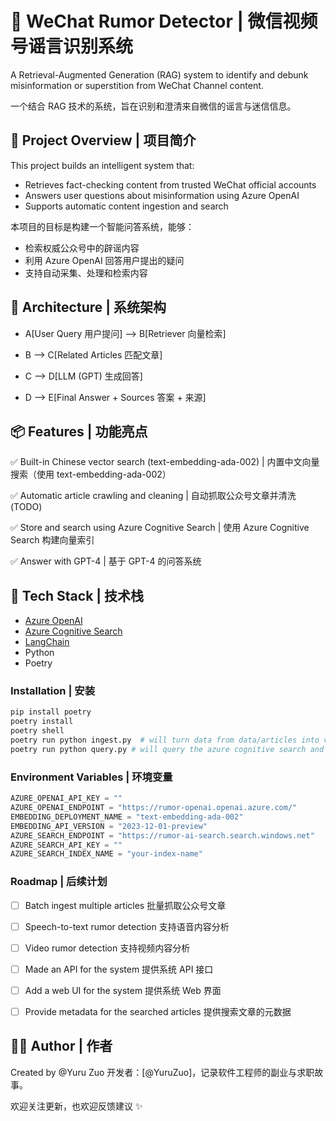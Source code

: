 # 🧠 WeChat Rumor Detector | 微信视频号谣言识别系统

A Retrieval-Augmented Generation (RAG) system to identify and debunk misinformation or superstition from WeChat Channel content.

一个结合 RAG 技术的系统，旨在识别和澄清来自微信的谣言与迷信信息。


## 🚀 Project Overview | 项目简介

This project builds an intelligent system that:
- Retrieves fact-checking content from trusted WeChat official accounts
- Answers user questions about misinformation using Azure OpenAI
- Supports automatic content ingestion and search

本项目的目标是构建一个智能问答系统，能够：
- 检索权威公众号中的辟谣内容
- 利用 Azure OpenAI 回答用户提出的疑问
- 支持自动采集、处理和检索内容


## 🧱 Architecture | 系统架构

- A[User Query 用户提问] --> B[Retriever 向量检索]

- B --> C[Related Articles 匹配文章]

- C --> D[LLM (GPT) 生成回答]

- D --> E[Final Answer + Sources 答案 + 来源]



## 📦 Features | 功能亮点

✅ Built-in Chinese vector search (text-embedding-ada-002) | 内置中文向量搜索（使用 text-embedding-ada-002）

✅ Automatic article crawling and cleaning | 自动抓取公众号文章并清洗 (TODO)

✅ Store and search using Azure Cognitive Search | 使用 Azure Cognitive Search 构建向量索引

✅ Answer with GPT-4 | 基于 GPT-4 的问答系统

## 🔧 Tech Stack | 技术栈

- [Azure OpenAI](https://azure.microsoft.com/en-us/products/cognitive-services/openai-service/)
- [Azure Cognitive Search](https://azure.microsoft.com/en-us/products/search/)
- [LangChain](https://python.langchain.com/)
- Python
- Poetry

### Installation | 安装

```bash
pip install poetry
poetry install
poetry shell
poetry run python ingest.py  # will turn data from data/articles into vectors and upload them into azure cognitive search
poetry run python query.py # will query the azure cognitive search and return the result based on the user input
```

### Environment Variables | 环境变量

```python
AZURE_OPENAI_API_KEY = ""
AZURE_OPENAI_ENDPOINT = "https://rumor-openai.openai.azure.com/"
EMBEDDING_DEPLOYMENT_NAME = "text-embedding-ada-002"
EMBEDDING_API_VERSION = "2023-12-01-preview"
AZURE_SEARCH_ENDPOINT = "https://rumor-ai-search.search.windows.net"
AZURE_SEARCH_API_KEY = ""
AZURE_SEARCH_INDEX_NAME = "your-index-name"
```

### Roadmap | 后续计划
- [ ] Batch ingest multiple articles 批量抓取公众号文章
- [ ] Speech-to-text rumor detection 支持语音内容分析
- [ ] Video rumor detection 支持视频内容分析
- [ ] Made an API for the system 提供系统 API 接口
- [ ] Add a web UI for the system 提供系统 Web 界面
- [ ] Provide metadata for the searched articles 提供搜索文章的元数据


## 👩‍💻 Author | 作者
Created by @Yuru Zuo
开发者：[@YuruZuo]，记录软件工程师的副业与求职故事。

欢迎关注更新，也欢迎反馈建议 ✨